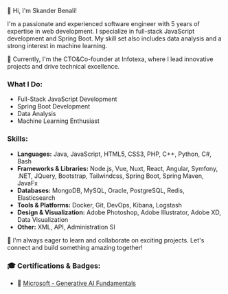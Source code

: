 👋 Hi, I'm Skander Benali!

I'm a passionate and experienced software engineer with 5 years of expertise in web development. I specialize in full-stack JavaScript development and Spring Boot. My skill set also includes data analysis and a strong interest in machine learning.

🚀 Currently, I'm the CTO&Co-founder at Infotexa, where I lead innovative projects and drive technical excellence.

### What I Do:
- Full-Stack JavaScript Development
- Spring Boot Development
- Data Analysis
- Machine Learning Enthusiast

### Skills:
- **Languages:** Java, JavaScript, HTML5, CSS3, PHP, C++, Python, C#, Bash
- **Frameworks & Libraries:** Node.js, Vue, Nuxt, React, Angular, Symfony, .NET, JQuery, Bootstrap, Tailwindcss, Spring Boot, Spring Maven, JavaFx
- **Databases:** MongoDB, MySQL, Oracle, PostgreSQL, Redis, Elasticsearch
- **Tools & Platforms:** Docker, Git, DevOps, Kibana, Logstash
- **Design & Visualization:** Adobe Photoshop, Adobe Illustrator, Adobe XD, Data Visualization
- **Other:** XML, API, Administration SI

🌟 I'm always eager to learn and collaborate on exciting projects. Let's connect and build something amazing together!

### 🎓 Certifications & Badges:
- 🏅 [Microsoft - Generative AI Fundamentals](https://learn.microsoft.com/api/achievements/share/en-us/SkanderBenali-3776/QSTZFZAE?sharingId=17AC7FD97104DEA7)
